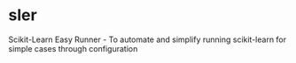 # sler
Scikit-Learn Easy Runner - To automate and simplify running scikit-learn for simple cases through configuration

